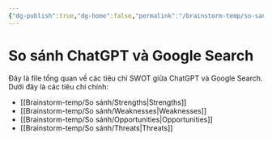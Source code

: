 ```yaml
---
{"dg-publish":true,"dg-home":false,"permalink":"/brainstorm-temp/so-sanh/so-sanh-chat-gpt-va-google-search/","dgPassFrontmatter":true,"noteIcon":"","updated":"2025-01-13T22:13:00.700+07:00"}
---
```



# So sánh ChatGPT và Google Search

Đây là file tổng quan về các tiêu chí SWOT giữa ChatGPT và Google Search. Dưới đây là các tiêu chí chính:

- [[Brainstorm-temp/So sánh/Strengths\|Strengths]]
- [[Brainstorm-temp/So sánh/Weaknesses\|Weaknesses]]
- [[Brainstorm-temp/So sánh/Opportunities\|Opportunities]]
- [[Brainstorm-temp/So sánh/Threats\|Threats]]